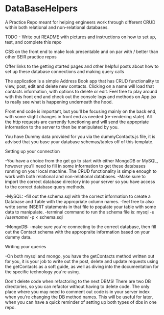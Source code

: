 # DataBaseHelpers
A Practice Repo meant for helping engineers work through different CRUD within both relational and non-relational databases.

TODO -
Write out README with pictures and instructions on how to set up, test, and complete this repo

CSS on the front end to make look presentable and on par with / better than other SEIR practice repos

Offer links to the getting started pages and other helpful posts about how to set up these database connections and making query calls



The application is a simple Address Book app that has CRUD functionality to view, post, edit and delete new contacts. Clicking on a name will load that contacts information, with options to delete or edit. Feel free to play around with this front end and check out the console logs and methods on App.jsx to really see what is happening underneath the hood.

Front end code is important, but you'll be focusing mainly on the back end, with some slight changes in front end as needed (re-rendering state). All the http requests are currently functioning and will send the appopriate information to the server to then be manipulated by you.

You have Dummy data provided for you via the dummyContacts.js file, it is advised that you base your database schemas/tables off of this template.


Setting up your connection

-You have a choice from the get go to start with either MongoDB or MySQL, however you'll need to fill in some information to get these databases running on your local machine. The CRUD functionality is simple enough to work with both relational and non-relational databases.
-Make sure to import the correct database directory into your server so you have access to the correct database query methods.

  -MySQL:
    -fill out the schema.sql with the correct information to create a Database and Table with the appropriate column names.
    -feel free to also write some INSERT statements in that file to populate your table with some data to manipulate.
    -terminal command to run the schema file is:
      mysql -u /*username*/ -p < schema.sql

  -MongoDB:
    -make sure you're connecting to the correct database, then fill out the Contact schema with the appropraite information based on your dummy data.


Writing your queries

-On both mysql and mongo, you have the getContacts method written out for you, it is your job to write out the post, delete and update requests using the getContacts as a soft guide, as well as diving into the documentation for the specific technology you're using.


Don't delete code when refactoring to the next DBMS! There are two DB directories, so you can refactor without having to delete code. The only place where you may need to comment out code is in your server index when you're changing the DB method names. This will be useful for later, when you can have a quick reminder of setting up both types of dbs in one repo.